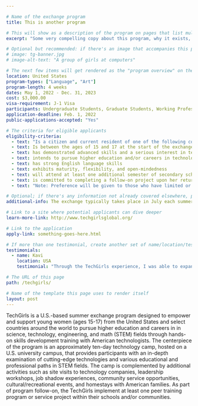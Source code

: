 ```yaml
---

# Name of the exchange program
title: This is another program 

# This will show as a description of the program on pages that list multiple programs (for instance, on search results pages)
excerpt: "Some very compelling copy about this program, why it exists, who might apply, and when it runs. "

# Optional but recommended: if there's an image that accompanies this program, put it here.
# image: tg-banner.jpg
# image-alt-text: "A group of girls at computers"

# The next few items will get rendered as the "program overview" on the program page.
location: United States
program-types: ["Language", "Art"]
program-length: 4 weeks
dates: May 1, 2022 - Dec. 31, 2023
cost: $3,000.00
visa-requirement: J-1 Visa
participants: Undergraduate Students, Graduate Students, Working Professionals
application-deadline: Feb. 1, 2022
public-applications-accepted: "Yes"

# The criteria for eligible applicants
eligibility-criteria:
  - text: "Is a citizen and current resident of one of the following countries:  United States, Albania, Algeria, Argentina, Bolivia, Brazil, Cambodia, Cameroon, Costa Rica, Cyprus, Egypt, Fiji, Greece, Honduras, Indonesia, Jordan, Kazakhstan, Kenya, Kosovo, Kyrgyzstan, Lebanon, Mongolia, Montenegro, Morocco, Nigeria, Pakistan, Palestinian Territories, Rwanda, South Africa, Suriname, Taiwan, Tajikistan, Tunisia, Turkey, Uzbekistan, Vietnam"
  - text: Is between the ages of 15 and 17 at the start of the exchange
  - text: has demonstrated advanced skills and a serious interest in technology, engineering, and/or math in their academic studies
  - text: intends to pursue higher education and/or careers in technology
  - text: has strong English language skills
  - text: exhibits maturity, flexibility, and open-mindedness
  - text: will attend at least one additional semester of secondary school upon her return to her home country
  - text: is committed to completing a follow-on project upon her return home
  - text: "Note: Preference will be given to those who have limited or no prior experience in the United States"

# Optional; if there's any information not already covered elsewhere, put it here.
additional-info: The exchange typically takes place in July each summer, with open application period from November – January.

# Link to a site where potential applicants can dive deeper
learn-more-link: http://www.techgirlsglobal.org/

# Link to the application
apply-link: something-goes-here.html

# If more than one testimonial, create another set of name/location/testimonial items. Indentation must match exactly!
testimonials:
  - name: Kavi
    location: USA
    testimonial: "Through the TechGirls experience, I was able to expand my knowledge of fields like cybersecurity and Java game development. TechGirls opened my eyes to STEM education in other countries."

# The URL of this page
path: /techgirls/

# Name of the template this page uses to render itself
layout: post
---
```

TechGirls is a U.S.-based summer exchange program designed to empower and support young women (ages 15-17) from the United States and select countries around the world to pursue higher education and careers in in science, technology, engineering, and math (STEM) fields through hands-on skills development training with American technologists. The centerpiece of the program is an approximately ten-day technology camp, hosted on a U.S. university campus, that provides participants with an in-depth examination of cutting-edge technologies and various educational and professional paths in STEM fields. The camp is complemented by additional activities such as site visits to technology companies, leadership workshops, job shadow experiences, community service opportunities, cultural/recreational events, and homestays with American families. As part of program follow-on, the TechGirls implement at least one peer training program or service project within their schools and/or communities.